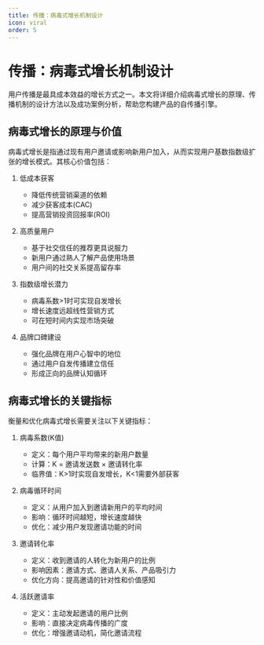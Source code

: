 ```yaml
---
title: 传播：病毒式增长机制设计
icon: viral
order: 5
---
```


# 传播：病毒式增长机制设计

用户传播是最具成本效益的增长方式之一。本文将详细介绍病毒式增长的原理、传播机制的设计方法以及成功案例分析，帮助您构建产品的自传播引擎。

## 病毒式增长的原理与价值

病毒式增长是指通过现有用户邀请或影响新用户加入，从而实现用户基数指数级扩张的增长模式。其核心价值包括：

1. 低成本获客
   - 降低传统营销渠道的依赖
   - 减少获客成本(CAC)
   - 提高营销投资回报率(ROI)

2. 高质量用户
   - 基于社交信任的推荐更具说服力
   - 新用户通过熟人了解产品使用场景
   - 用户间的社交关系提高留存率

3. 指数级增长潜力
   - 病毒系数>1时可实现自发增长
   - 增长速度远超线性营销方式
   - 可在短时间内实现市场突破

4. 品牌口碑建设
   - 强化品牌在用户心智中的地位
   - 通过用户自发传播建立信任
   - 形成正向的品牌认知循环

## 病毒式增长的关键指标

衡量和优化病毒式增长需要关注以下关键指标：

1. 病毒系数(K值)
   - 定义：每个用户平均带来的新用户数量
   - 计算：K = 邀请发送数 × 邀请转化率
   - 临界值：K>1时实现自发增长，K<1需要外部获客

2. 病毒循环时间
   - 定义：从用户加入到邀请新用户的平均时间
   - 影响：循环时间越短，增长速度越快
   - 优化：减少用户发现邀请功能的时间

3. 邀请转化率
   - 定义：收到邀请的人转化为新用户的比例
   - 影响因素：邀请方式、邀请人关系、产品吸引力
   - 优化方向：提高邀请的针对性和价值感知

4. 活跃邀请率
   - 定义：主动发起邀请的用户比例
   - 影响：直接决定病毒传播的广度
   - 优化：增强邀请动机，简化邀请流程


